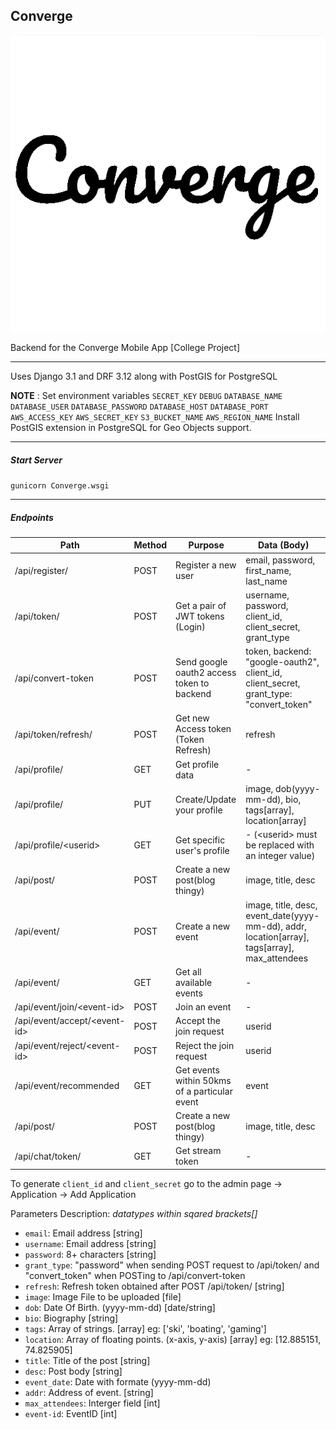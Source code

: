 ## Converge

![Converge Logo](/converge.png)

Backend for the Converge Mobile App [College Project]

- - - 
Uses Django 3.1 and DRF 3.12 along with PostGIS for PostgreSQL

**NOTE** : Set environment variables `SECRET_KEY` `DEBUG` `DATABASE_NAME` `DATABASE_USER` `DATABASE_PASSWORD` `DATABASE_HOST` `DATABASE_PORT` `AWS_ACCESS_KEY` `AWS_SECRET_KEY` `S3_BUCKET_NAME` `AWS_REGION_NAME` 
Install PostGIS extension in PostgreSQL for Geo Objects support.

- - - 
##### Start Server
`gunicorn Converge.wsgi`

- - - 

##### Endpoints

| Path                	| Method 	| Purpose                              	| Data (Body)                                        	|
|---------------------	|--------	|--------------------------------------	|----------------------------------------------------	|
| /api/register/      	| POST   	| Register a new user                  	| email, password, first_name, last_name             	|
| /api/token/         	| POST   	| Get a pair of JWT tokens (Login)     	| username, password, client_id, client_secret, grant_type  |
| /api/convert-token    | POST      | Send google oauth2 access token to backend | token, backend: "google-oauth2", client_id, client_secret, grant_type: "convert_token"   |
| /api/token/refresh/ 	| POST   	| Get new Access token (Token Refresh) 	| refresh                                            	|
| /api/profile/       	| GET    	| Get profile data       	            | -                                                  	|
| /api/profile/       	| PUT   	| Create/Update your profile            | image, dob(yyyy-mm-dd), bio, tags[array<str>], location[array<float>] 	|
| /api/profile/\<userid\> | GET    	| Get specific user's profile           | - (\<userid\> must be replaced with an integer value) |
| /api/post/          	| POST   	| Create a new post(blog thingy)       	| image, title, desc                                 	|
| /api/event/          	| POST   	| Create a new event                   	| image, title, desc, event_date(yyyy-mm-dd), addr, location[array<float>], tags[array<str>], max_attendees | 
| /api/event/          	| GET   	| Get all available events              | -                                                     | 
| /api/event/join/\<event-id\>      | POST  | Join an event                         | -                                                     | 
| /api/event/accept/\<event-id\>    | POST  | Accept the join request                         | userid                                                     | 
| /api/event/reject/\<event-id\>    | POST  | Reject the join request                         | userid                                                     | 
| /api/event/recommended          	| GET   	| Get events within 50kms of a particular event              | event                                                     | 
| /api/post/          	| POST   	| Create a new post(blog thingy)       	| image, title, desc                                 	|
| /api/chat/token/      | GET   	| Get stream token       	            |  -                               	|

To generate `client_id` and `client_secret` go to the admin page -> Application -> Add Application

Parameters Description: _datatypes within sqared brackets[]_
+ `email`: Email address [string]
+ `username`: Email address [string]
+ `password`: 8+ characters [string]
+ `grant_type`: "password" when sending POST request to /api/token/ and "convert_token" when POSTing to /api/convert-token
+ `refresh`: Refresh token obtained after POST /api/token/ [string]
+ `image`: Image File to be uploaded [file]
+ `dob`: Date Of Birth. (yyyy-mm-dd) [date/string]
+ `bio`: Biography [string]
+ `tags`: Array of strings. [array<string>] eg: ['ski', 'boating', 'gaming']
+ `location`: Array of floating points. (x-axis, y-axis) [array<float>] eg: [12.885151, 74.825905]
+ `title`: Title of the post [string]
+ `desc`: Post body [string]
+ `event_date`: Date with formate (yyyy-mm-dd)
+ `addr`: Address of event. [string]
+ `max_attendees`: Interger field [int]
+ `event-id`: EventID [int]
